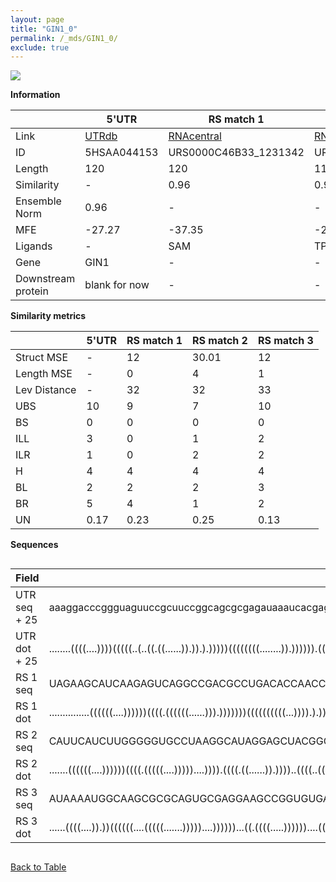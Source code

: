 ```yaml
---
layout: page
title: "GIN1_0"
permalink: /_mds/GIN1_0/
exclude: true
---
```




![](../../alns_9.28.22/aln_5HSAA044153_0.979.png?raw=true)


**Information**

| | 5'UTR       | RS match 1   | RS match 2  | RS match 3 |
| ---- | ----------- | ----------- | ----------- | ----------- |
| Link | <a href="http://utrdb.ba.itb.cnr.it/getutr/5HSAA044153/1" target="_blank" rel="noopener noreferrer">UTRdb</a>   | <a href="https://rnacentral.org/rna/URS0000C46B33/1231342" target="_blank" rel="noopener noreferrer">RNAcentral</a>     |<a href="https://rnacentral.org/rna/URS0000C8A897/1515613" target="_blank" rel="noopener noreferrer">RNAcentral</a>  | <a href="https://rnacentral.org/rna/URS00023142FB/1090379" target="_blank" rel="noopener noreferrer">RNAcentral</a>   |
| ID | 5HSAA044153     | URS0000C46B33_1231342     | URS0000C8A897_1515613     | URS00023142FB_1090379     |
| Length | 120     |  120    | 118   |  121    |
| Similarity | - | 0.96 | 0.95 | 0.96 |
| Ensemble Norm | 0.96 | - | - | - |
| MFE | -27.27 | -37.35 | -27.59 | -31.92 |
| Ligands | - | SAM | TPP | cobalamin |
| Gene | GIN1 | - | - | - |
| Downstream protein | blank for now    |    -    | -  | - |


**Similarity metrics**

| | 5'UTR       | RS match 1   | RS match 2  | RS match 3 |
| ---- | ----------- | ----------- | ----------- | ----------- |
| Struct MSE | - | 12 | 30.01 | 12 |
| Length MSE | - | 0 | 4 | 1 |
| Lev Distance | - | 32 | 32 | 33 |
| UBS| 10 | 9 | 7 | 10 |
| BS | 0 | 0 | 0 | 0 |
| ILL | 3 | 0 | 1 | 2 |
| ILR | 1 | 0 | 2 | 2 |
| H | 4 | 4 | 4 | 4 |
| BL | 2 | 2 | 2 | 3 |
| BR | 5 | 4 | 1 | 2 |
| UN | 0.17 | 0.23 | 0.25 | 0.13 |

**Sequences**


<div style="overflow-x:auto;">

<table>
<colgroup>
<col width="30%" />
<col width="70%" />
</colgroup>
<thead>
<tr class="header">
<th>Field</th>
<th>Description</th>
</tr>
</thead>
<tbody>
<tr>
<td markdown="span">UTR seq + 25 </td>
<td markdown="span"> aaaggacccggguaguuccgcuuccggcagcgcgagauaaaucacgagaggaagcuuaaaucugucguuugaauuuaggaccaccucgguucacaATGGTCCGTAGTGGAAAAAATGGTG </td>
</tr>
<tr>
<td markdown="span">UTR dot + 25  </td>
<td markdown="span"> ........((((....))))(((((..(..((.((......)).)).).)))))((((((((........)).)))))).((((..(((.(((...))).)))..))))...........
</td>
</tr>


<tr>
<td markdown="span">RS 1 seq </td>
<td markdown="span"> UAGAAGCAUCAAGAGUCAGGCCGACGCCUGACACCAACCUGCCUCCGUGCAAGGUGGUGCCUUCCCUGUCUGACAGUGUGAAGGGAUGUGGCCAGAAGACCGGCAAUAUACGGACCCAUG
</td>
</tr>


<tr>
<td markdown="span">RS 1 dot </td>
<td markdown="span"> ...............((((((....))))))((((.((((((......))).)))))))((((((((((...)))).).))))).((((.(((........))).))))...........
</td>
</tr>


<tr>
<td markdown="span">RS 2 seq </td>
<td markdown="span"> CAUUCAUCUUGGGGGUGCCUAAGGCAUAGGAGCUACGGCUCUAGAAAUGCAACGGCUGAGAUUAUACCCGUAACCUGAUCCAGGUAAUGCUGGCGUAGGGAAAGGCGAAACGAAGGAU
</td>
</tr>


<tr>
<td markdown="span">RS 2 dot </td>
<td markdown="span"> .......((((((....))))))((((.(((((....)))))....)))).((((.((......)).))))..((((..((((......))))..))))...................
</td>
</tr>


<tr>
<td markdown="span">RS 3 seq </td>
<td markdown="span"> AUAAAAUGGCAAGCGCGCAGUGCGAGGAAGCCGGUGUGAAUCCGGCACGGUCGCGCCACUGUAAGCAAUUCGCUUCAUCACGACGCCGCAAGUCAGACCCUGCUGCAUGUUCUUCGUCAAC
</td>
</tr>


<tr>
<td markdown="span">RS 3 dot </td>
<td markdown="span"> ......((((....)).))((((((....(((((.......)))))....))))))...((.((((.....))))))....((((..(((.(.(((......)))).)))....))))...
</td>
</tr>

</tbody>
</table>


</div>


[Back to Table](../../display)
